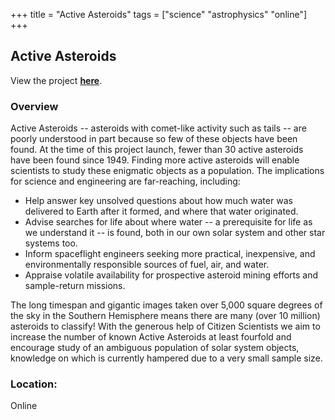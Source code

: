 +++
title = "Active Asteroids"
tags = ["science" "astrophysics" "online"]
+++

## Active Asteroids

View the project [**here**](https://www.zooniverse.org/projects/orionnau/active-asteroids).

### Overview

Active Asteroids -- asteroids with comet-like activity such as tails -- are poorly understood in part because so few of these objects have been found. At the time of this project launch, fewer than 30 active asteroids have been found since 1949. Finding more active asteroids will enable scientists to study these enigmatic objects as a population. The implications for science and engineering are far-reaching, including:

- Help answer key unsolved questions about how much water was delivered to Earth after it formed, and where that water originated.
- Advise searches for life about where water -- a prerequisite for life as we understand it -- is found, both in our own solar system and other star systems too.
- Inform spaceflight engineers seeking more practical, inexpensive, and environmentally responsible sources of fuel, air, and water.
- Appraise volatile availability for prospective asteroid mining efforts and sample-return missions.

The long timespan and gigantic images taken over 5,000 square degrees of the sky in the Southern Hemisphere means there are many (over 10 million) asteroids to classify! With the generous help of Citizen Scientists we aim to increase the number of known Active Asteroids at least fourfold and encourage study of an ambiguous population of solar system objects, knowledge on which is currently hampered due to a very small sample size.

### Location:
Online
